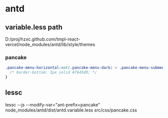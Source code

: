 # antd

## variable.less path

D:/proj/hzxc.github.com/tmpl-react-vercel/node_modules/antd/lib/style/themes

### pancake

```css
.pancake-menu-horizontal:not(.pancake-menu-dark) > .pancake-menu-submenu-selected::after {
  /* border-bottom: 2px solid #7645d9; */
}
```

## lessc

lessc --js --modify-var="ant-prefix=pancake" node_modules/antd/dist/antd.variable.less src/css/pancake.css
